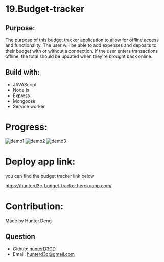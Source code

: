 # 19.Budget-tracker

## Purpose:

The purpose of this budget tracker application to allow for offline access and functionality. The user will be able to add expenses and deposits to their budget with or without a connection. If the user enters transactions offline, the total should be updated when they're brought back online. 

## Build with:

- JAVAScript
- Node js
- Express
- Mongoose
- Service worker


# Progress:
![demo1](https://user-images.githubusercontent.com/82790906/132997505-939b249f-b9bc-4f78-8820-3598fa9dc0f7.PNG)
![demo2](https://user-images.githubusercontent.com/82790906/132997509-f405b7da-852a-4f35-92c7-a812464b120d.PNG)
![demo3](https://user-images.githubusercontent.com/82790906/132997510-1a78aadb-3544-4746-9256-e9e768b68faf.PNG)


# Deploy app link:
you can find the budget tracker link below

https://hunterd3c-budget-tracker.herokuapp.com/


# Contribution:

Made by Hunter.Deng

## Question
  * Github: [hunterD3CD](https://github.com/hunterD3CD)
  * Email: hunterd3c@gmail.com 

